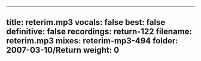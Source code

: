 
---
title: reterim.mp3
vocals: false
best: false
definitive: false
recordings: return-122
filename: reterim.mp3
mixes: reterim-mp3-494
folder: 2007-03-10/Return
weight: 0
---

